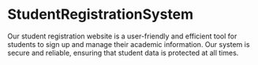 # StudentRegistrationSystem
Our student registration website is a user-friendly and efficient tool for students to sign up and manage their academic information.
Our system is secure and reliable, ensuring that student data is protected at all times.
